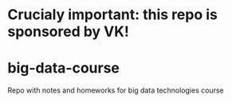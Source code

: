 # Crucialy important: this repo is sponsored by VK!

# big-data-course

Repo with notes and homeworks for big data technologies course